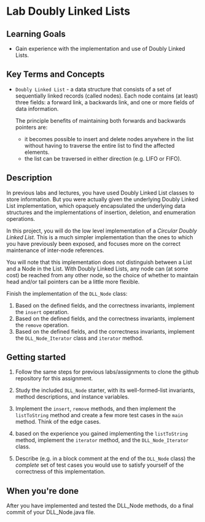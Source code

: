 # Lab Doubly Linked Lists

## Learning Goals

* Gain experience with the implementation and use of Doubly Linked Lists.

## Key Terms and Concepts

* `Doubly Linked List` - a data structure that consists of a set of sequentially
   linked records (called nodes).  Each node contains (at least) three fields:
   a forward link, a backwards link, and one or more fields of data information.

   The principle benefits of maintaining both forwards and backwards pointers
   are:
   * it becomes possible to insert and delete nodes anywhere in the list
     without having to traverse the entire list to find the affected elements.
   * the list can be traversed in either direction (e.g. LIFO or FIFO).

## Description

In previous labs and lectures, you have used Doubly Linked List 
classes to store information.  But you were actually given
the underlying Doubly Linked List implementation, which 
opaquely encapsulated the underlying data structures and
the implementations of insertion, deletion, and enumeration
operations.

In this project, you will do the low level implementation of a
*Circular Doubly Linked List*.  This is a much simpler implementation
than the ones to which you have previously been exposed, and
focuses more on the correct maintenance of inter-node references.

You will note that this implementation does not distinguish 
between a List and a Node in the List.  With Doubly Linked 
Lists, any node can (at some cost) be reached from any other
node, so the choice of whether to maintain head and/or tail
pointers can be a little more flexible.

Finish the implementation of the `DLL_Node` class:

   1. Based on the defined fields, and the correctness invariants, 
      implement the `insert` operation.
   2. Based on the defined fields, and the correctness invariants,
      implement the `remove` operation.
   3. Based on the defined fields, and the correctness invariants,
      implement the `DLL_Node_Iterator` class and `iterator`
      method.


## Getting started

1. Follow the same steps for previous labs/assignments to clone the github 
   repository for this assignment. 

2. Study the included `DLL_Node` starter, 
   with its well-formed-list invariants, method descriptions, and
   instance variables.

3. Implement the `insert`, `remove` methods, and then implement the
   `listToString` method and create a few more test cases in the `main`
    method. Think of the edge cases.

4. based on the experience you gained implementing the `listToString`
   method, implement the `iterator` method, and the `DLL_Node_Iterator` class.

5. Describe (e.g. in a block comment at the end of the `DLL_Node`
   class) the *complete* set of test cases you would use to satisfy yourself
   of the correctness of this implementation.



## When you're done

After you have implemented and tested the DLL_Node methods, do a final commit of your DLL_Node.java file.

